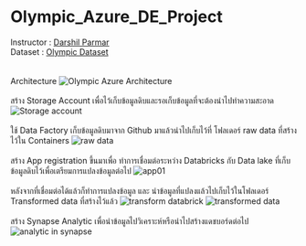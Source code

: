 # Olympic_Azure_DE_Project
Instructor : [Darshil Parmar](https://github.com/darshilparmar)<br>
Dataset : [Olympic Dataset](https://github.com/darshilparmar/tokyo-olympic-azure-data-engineering-project/tree/main/data)<br>
&nbsp;<br>
&nbsp;<br>
Architecture
![Olympic Azure Architecture](https://github.com/syyo1809/Olympic_Azure_DE_Project/assets/83905993/6aaab565-18cb-480d-a47f-e36f3d0d7515)
&nbsp;<br>
&nbsp;<br>
สร้าง Storage Account เพื่อไว้เก็บข้อมูลดิบและรอเก็บข้อมูลที่จะต้องนำไปทำความสะอาด
![Storage account](https://github.com/syyo1809/Olympic_Azure_DE_Project/assets/83905993/ecd97875-68c8-41cf-8c2c-0b4d4b683cf3)
&nbsp;<br>
&nbsp;<br>
ใช้ Data Factory เก็บข้อมูลดิบมาจาก Github มาแล้วนำไปเก็บไว้ที่ โฟลเดอร์ raw data ที่สร้างไว้ใน Containers
![raw data](https://github.com/syyo1809/Olympic_Azure_DE_Project/assets/83905993/f9b18a6d-9099-4098-b7a0-c1fc18837c25)
&nbsp;<br>
&nbsp;<br>
สร้าง App registration ขึ้นมาเพื่อ ทำการเชื่อมต่อระหว่าง Databricks กับ Data lake ที่เก็บข้อมูลดิบไว้เพื่อเตรียมการแปลงข้อมูลต่อไป
![app01](https://github.com/syyo1809/Olympic_Azure_DE_Project/assets/83905993/faa38f81-9803-4247-ba3b-0f570140c33f)
&nbsp;<br>
&nbsp;<br>
หลังจากที่เชื่อมต่อได้แล้วก็ทำการแปลงข้อมูล และ นำข้อมูลที่แปลงแล้วไปเก็บไว้ในโฟลเดอร์ Transformed data ที่สร้างไว้แล้ว
![transform databrick](https://github.com/syyo1809/Olympic_Azure_DE_Project/assets/83905993/821bc33d-ed92-4252-b08f-cc10e36088be)
![transformed data](https://github.com/syyo1809/Olympic_Azure_DE_Project/assets/83905993/d676d5f2-1d0f-4635-a8bc-961a1663599e)
&nbsp;<br>
&nbsp;<br>
สร้าง Synapse Analytic เพื่อนำข้อมูลไปวิเคราะห์หรือนำไปสร้างแดชบอร์ดต่อไป
![analytic in synapse](https://github.com/syyo1809/Olympic_Azure_DE_Project/assets/83905993/3c69fefb-df06-4c43-b06e-e60a5b5ee1dd)
&nbsp;<br>
&nbsp;<br>
